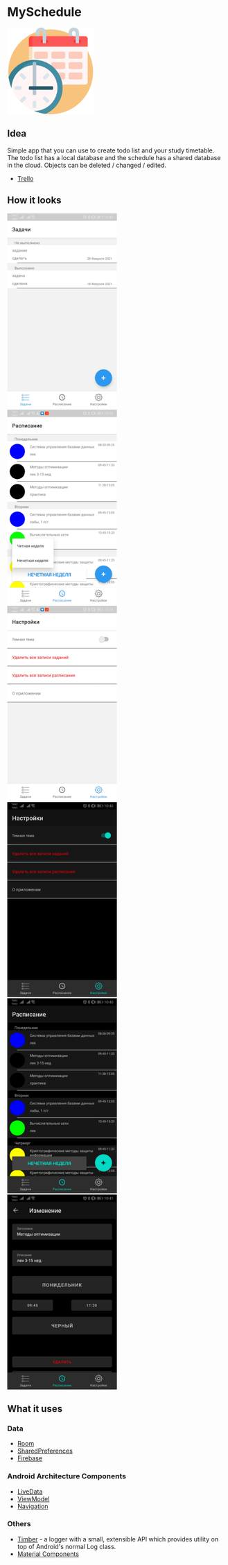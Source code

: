 # MySchedule
<img src='screenshots/schedule.jpg' height='200'>

## Idea

Simple app that you can use to create todo list and your study timetable.
The todo list has a local database and the schedule has a shared database in the cloud.
Objects can be deleted / changed / edited.

* [Trello](https://trello.com/b/yHv4yaxA/appschedule)

## How it looks

<img src='screenshots/2.jpg' height='450'> <img src='screenshots/3.jpg' height='450'>
<img src='screenshots/4.jpg' height='450'>
<img src='screenshots/5.jpg' height='450'>
<img src='screenshots/6.jpg' height='450'>
<img src='screenshots/7.jpg' height='450'>


## What it uses

### Data

* [Room](https://developer.android.com/topic/libraries/architecture/room)
* [SharedPreferences](https://developer.android.com/reference/kotlin/android/content/SharedPreferences)
* [Firebase](https://firebase.google.com/docs/android/setup)

### Android Architecture Components

* [LiveData](https://developer.android.com/topic/libraries/architecture/livedata)
* [ViewModel](https://developer.android.com/topic/libraries/architecture/viewmodel)
* [Navigation](https://developer.android.com/topic/libraries/architecture/navigation/)

### Others

* [Timber](https://github.com/JakeWharton/timber) -  a logger with a small, extensible API which provides utility on top of Android's normal Log class.
* [Material Components](https://github.com/material-components/material-components-android)
